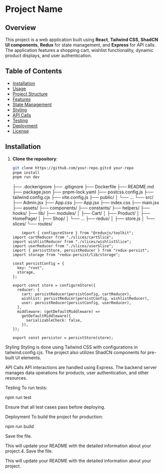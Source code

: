 # Project Name

## Overview

This project is a web application built using **React**, **Tailwind CSS**, **ShadCN UI components**, **Redux** for state management, and **Express** for API calls. The application features a shopping cart, wishlist functionality, dynamic product displays, and user authentication.

## Table of Contents

- [Installation](#installation)
- [Usage](#usage)
- [Project Structure](#project-structure)
- [Features](#features)
- [State Management](#state-management)
- [Styling](#styling)
- [API Calls](#api-calls)
- [Testing](#testing)
- [Deployment](#deployment)
- [License](#license)

## Installation

1.  **Clone the repository**:

    ```sh
    git clone https://github.com/your-repo.gitcd your-repo
    pnpm install
    pnpm run dev
    ```

    ├── .dockerignore
    ├── .gitignore
    ├── Dockerfile
    ├── README.md
    ├── package.json
    ├── pnpm-lock.yaml
    ├── postcss.config.js
    ├── tailwind.config.cjs
    ├── vite.config.js
    ├── public/
    │ └── ...
    └── src/
    ├── Admin.jsx
    ├── App.css
    ├── App.jsx
    ├── index.css
    ├── main.jsx
    ├── assets/
    ├── components/
    ├── constants/
    ├── helpers/
    ├── hooks/
    ├── lib/
    ├── modules/
    │ ├── Cart/
    │ ├── Product/
    │ ├── HomePage/
    │ ├── Shop/
    │ └── ...
    ├── redux/
    │ ├── store.js
    │ └── slices/
    └── routes/

            import { configureStore } from "@reduxjs/toolkit";
        import cartReducer from "./slices/cartSlice";
        import wishlistReducer from "./slices/wishlistSlice";
        import userReducer from "./slices/userSlice";
        import { persistStore, persistReducer } from "redux-persist";
        import storage from "redux-persist/lib/storage";

        const persistConfig = {
          key: "root",
          storage,
        };

        export const store = configureStore({
          reducer: {
            cart: persistReducer(persistConfig, cartReducer),
            wishlist: persistReducer(persistConfig, wishlistReducer),
            user: persistReducer(persistConfig, userReducer),
          },
          middleware: (getDefaultMiddleware) =>
            getDefaultMiddleware({
              serializableCheck: false,
            }),
        });

        export const persistor = persistStore(store);

Styling
Styling is done using Tailwind CSS with configurations in tailwind.config.cjs. The project also utilizes ShadCN components for pre-built UI elements.

API Calls
API interactions are handled using Express. The backend server manages data operations for products, user authentication, and other resources.

Testing
To run tests:

npm run test

Ensure that all test cases pass before deploying.

Deployment
To build the project for production:

npm run build

Save the file.

This will update your README with the detailed information about your project.4. Save the file.

This will update your README with the detailed information about your project.

